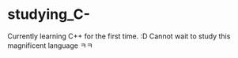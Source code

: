 # studying_C-
Currently learning C++ for the first time. :D Cannot wait to study this magnificent language ㅋㅋ
